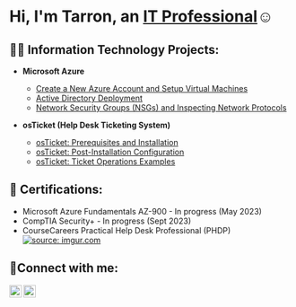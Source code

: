 <h1>Hi, I'm Tarron, an <a href="https://linkedin.com/in/tarronacuff">IT Professional</a>☺</h1>

<h2>👨‍💻 Information Technology Projects:</h2>

- <b>Microsoft Azure</b>
  - [Create a New Azure Account and Setup Virtual Machines](https://github.com/tarronacuff/new-azure-account)
  - [Active Directory Deployment](https://github.com/tarronacuff/deploy-ad)
  - [Network Security Groups (NSGs) and Inspecting Network Protocols](https://github.com/tarronacuff/azure-network-protocols)
  
- <b>osTicket (Help Desk Ticketing System)</b>
  - [osTicket: Prerequisites and Installation](https://github.com/tarronacuff/osticket-prereqs)
  - [osTicket: Post-Installation Configuration](https://github.com/tarronacuff/osTicket-Configuration)
  - [osTicket: Ticket Operations Examples](https://github.com/tarronacuff/osTicket-Ticket-Operations)
  

<h2>📄 Certifications:</h2>

- Microsoft Azure Fundamentals AZ-900 - In progress (May 2023)
- CompTIA Security+ - In progress (Sept 2023)
- CourseCareers Practical Help Desk Professional (PHDP) <a href="https://imgur.com/dzbUsS3"><img src="https://i.imgur.com/dzbUsS3.png" title="source: imgur.com" /></a>

<h2>🤳Connect with me:</h2>


[<img align="left" alt="Tarron | LinkedIn" width="22px" src="https://cdn.jsdelivr.net/npm/simple-icons@v3/icons/linkedin.svg" />][linkedin]
[<img align="left" alt="Tarron | Instagram" width="22px" src="https://cdn.jsdelivr.net/npm/simple-icons@v3/icons/instagram.svg" />][instagram]


[linkedin]: https://linkedin.com/in/tarronacuff
[instagram]: https://www.instagram.com/tarronacuff

